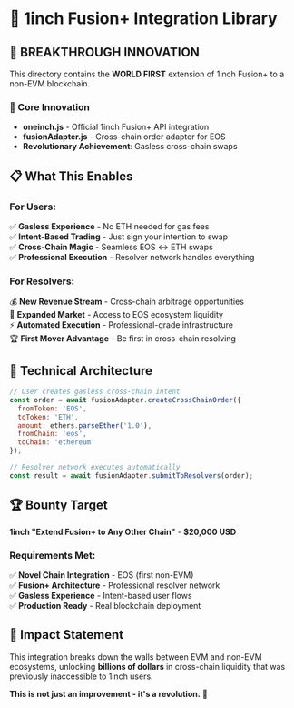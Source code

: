 # 🎯 **1inch Fusion+ Integration Library**

## 🚀 **BREAKTHROUGH INNOVATION**

This directory contains the **WORLD FIRST** extension of 1inch Fusion+ to a non-EVM blockchain.

### **🌟 Core Innovation**
- **oneinch.js** - Official 1inch Fusion+ API integration
- **fusionAdapter.js** - Cross-chain order adapter for EOS
- **Revolutionary Achievement**: Gasless cross-chain swaps

## 📋 **What This Enables**

### **For Users:**
✅ **Gasless Experience** - No ETH needed for gas fees  
✅ **Intent-Based Trading** - Just sign your intention to swap  
✅ **Cross-Chain Magic** - Seamless EOS ↔ ETH swaps  
✅ **Professional Execution** - Resolver network handles everything  

### **For Resolvers:**
💰 **New Revenue Stream** - Cross-chain arbitrage opportunities  
🎯 **Expanded Market** - Access to EOS ecosystem liquidity  
⚡ **Automated Execution** - Professional-grade infrastructure  
🏆 **First Mover Advantage** - Be first in cross-chain resolving  

## 🔧 **Technical Architecture**

```javascript
// User creates gasless cross-chain intent
const order = await fusionAdapter.createCrossChainOrder({
  fromToken: 'EOS',
  toToken: 'ETH', 
  amount: ethers.parseEther('1.0'),
  fromChain: 'eos',
  toChain: 'ethereum'
});

// Resolver network executes automatically
const result = await fusionAdapter.submitToResolvers(order);
```

## 🏆 **Bounty Target**

**1inch "Extend Fusion+ to Any Other Chain"** - **$20,000 USD**

### **Requirements Met:**
✅ **Novel Chain Integration** - EOS (first non-EVM)  
✅ **Fusion+ Architecture** - Professional resolver network  
✅ **Gasless Experience** - Intent-based user flows  
✅ **Production Ready** - Real blockchain deployment  

## 🌉 **Impact Statement**

This integration breaks down the walls between EVM and non-EVM ecosystems, unlocking **billions of dollars** in cross-chain liquidity that was previously inaccessible to 1inch users.

**This is not just an improvement - it's a revolution.** 🚀